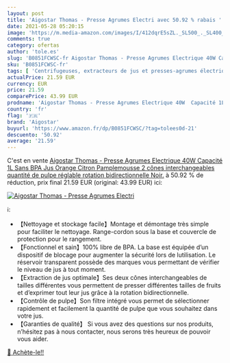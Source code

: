 ```yaml
---
layout: post
title: 'Aigostar Thomas - Presse Agrumes Electri avec 50.92 % rabais '
date: 2021-05-28 05:20:15
image: 'https://m.media-amazon.com/images/I/412dqrE5sZL._SL500_._SL400_.jpg'
comments: true
category: ofertas
author: 'tole.es'
slug: 'B0851FCWSC-fr Aigostar Thomas - Presse Agrumes Electrique 40W Capacité...'
sku: 'B0851FCWSC-fr'
tags: [ 'Centrifugeuses, extracteurs de jus et presses-agrumes électriques','Cuisine et Maison','Petit électroménager','Presse-agrumes électriques','aigostar', ]
actualPrice: 21.59 EUR
currency: EUR
price: 21.59
comparePrice: 43.99 EUR
prodname: 'Aigostar Thomas - Presse Agrumes Electrique 40W  Capacité 1L  Sans BPA  Jus Orange Citron Pamplemousse  2 cônes interchangeables  quantité de pulpe réglable  rotation bidirectionnelle  Noir.'
country: 'fr'
flag: '🇫🇷'
brand: 'Aigostar'
buyurl: 'https://www.amazon.fr/dp/B0851FCWSC/?tag=tolees0d-21'
descuento: '50.92'
average: '21.59'
---
```


C'est en vente [Aigostar Thomas - Presse Agrumes Electrique 40W  Capacité 1L  Sans BPA  Jus Orange Citron Pamplemousse  2 cônes interchangeables  quantité de pulpe réglable  rotation bidirectionnelle  Noir.](https://www.amazon.fr/dp/B0851FCWSC/?tag=tolees0d-21)  à  50.92 % de réduction, prix final  21.59 EUR (original: 43.99 EUR) ici:

[![Aigostar Thomas - Presse Agrumes Electri](https://m.media-amazon.com/images/I/412dqrE5sZL._SL500_._SL400_.jpg)](https://www.amazon.fr/dp/B0851FCWSC/?tag=tolees0d-21)

ℹ️:

- 【Nettoyage et stockage facile】Montage et démontage très simple pour faciliter le nettoyage. Range-cordon sous la base et couvercle de protection pour le rangement.
- 【Fonctionnel et sain】100% libre de BPA. La base est équipée d’un dispositif de blocage pour augmenter la sécurité lors de lutilisation. Le réservoir transparent possède des marques vous permettant de vérifier le niveau de jus à tout moment.
- 【Extraction de jus optimale】Ses deux cônes interchangeables de tailles différentes vous permettent de presser différentes tailles de fruits et d’exprimer tout leur jus grâce à la rotation bidirectionnelle.
- 【Contrôle de pulpe】Son filtre intégré vous permet de sélectionner rapidement et facilement la quantité de pulpe que vous souhaitez dans votre jus.
- 【Garanties de qualité】 Si vous avez des questions sur nos produits, n’hésitez pas à nous contacter, nous serons très heureux de pouvoir vous aider.

[🛒 Achète-le!!](https://www.amazon.fr/dp/B0851FCWSC/?tag=tolees0d-21)
